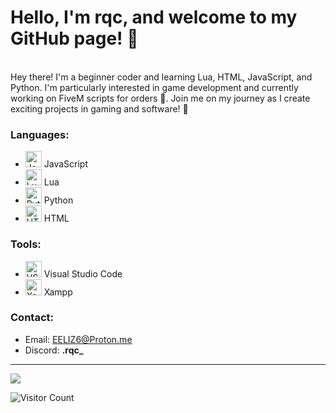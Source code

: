 # Hello, I'm rqc, and welcome to my GitHub page! :wave:

<br>
Hey there! I'm a beginner coder and learning Lua, HTML, JavaScript, and Python. I'm particularly interested in game development and currently working on FiveM scripts for orders 🐌. Join me on my journey as I create exciting projects in gaming and software! 🚀

### Languages:</b>
   - <img alt="JavaScript" width="26px" src="https://upload.wikimedia.org/wikipedia/commons/9/99/Unofficial_JavaScript_logo_2.svg" /> JavaScript<br />
   - <img alt="Lua" width="26px" src="https://upload.wikimedia.org/wikipedia/commons/c/cf/Lua-Logo.svg" /> Lua<br />
   - <img alt="Python" width="26px" src="https://upload.wikimedia.org/wikipedia/commons/thumb/c/c3/Python-logo-notext.svg/1869px-Python-logo-notext.svg.png" /> Python<br />
   - <img alt="HTML" width="26px" src="https://upload.wikimedia.org/wikipedia/commons/thumb/6/61/HTML5_logo_and_wordmark.svg/2048px-HTML5_logo_and_wordmark.svg.png" /> HTML<br />

### Tools:
   - <img alt="VSCode" width="26px" src="https://cdn.worldvectorlogo.com/logos/visual-studio-code-1.svg" /> Visual Studio Code<br />
   - <img alt="Xampp" width="26px" src="https://upload.wikimedia.org/wikipedia/en/thumb/7/78/XAMPP_logo.svg/1200px-XAMPP_logo.svg.png" /> Xampp<br />

### Contact:
   - Email: EELIZ6@Proton.me </a>
   - Discord: <b>.rqc_</b>

<!DOCTYPE html>
<html lang="en">
<head>
    <meta charset="UTF-8">
    <meta name="viewport" content="width=device-width, initial-scale=1.0">
</head>
<body>
    <hr style="border-color: #fff;">
    <a href="https://github.com/rqc6">
        <img align="center" src="https://github-readme-stats.vercel.app/api?username=rqc6&show_icons=true&line_height=27&count_private=true&title_color=fff&text_color=fff&icon_color=fff&bg_color=121212" />
    </a>

   ![Visitor Count](https://komarev.com/ghpvc/?username=rqc6)

</body>
</html>
